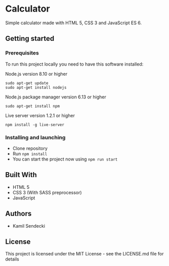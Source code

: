 # Calculator
Simple calculator made with HTML 5, CSS 3 and JavaScript ES 6. 
## Getting started
### Prerequisites
To run this project locally you need to have this software installed:

Node.js version 8.10 or higher
```
sudo apt-get update
sudo apt-get install nodejs
```
Node.js package manager version 6.13 or higher
```
sudo apt-get install npm
```
Live server version 1.2.1 or higher
```
npm install -g live-server
```
### Installing and launching
* Clone repository
* Run ```npm install```
* You can start the project now using ```npm run start```
## Built With
* HTML 5
* CSS 3 (With SASS preprocessor)
* JavaScript
## Authors
* Kamil Sendecki

## License
This project is licensed under the MIT License - see the LICENSE.md file for details
